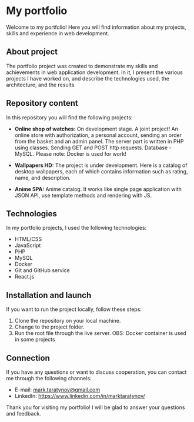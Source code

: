 # My portfolio

Welcome to my portfolio! Here you will find information about my projects, skills and experience in web development.

## About project

The portfolio project was created to demonstrate my skills and achievements in web application development. In it, I present the various projects I have worked on, and describe the technologies used, the architecture, and the results.

## Repository content

In this repository you will find the following projects:

- **Online shop of watches:** On development stage. A joint project! An online store with authorization, a personal account, sending an order from the basket and an admin panel. The server part is written in PHP using classes. Sending GET and POST http requests. Database - MySQL. Please note: Docker is used for work!

- **Wallpapers HD:** The project is under development. Here is a catalog of desktop wallpapers, each of which contains information such as rating, name, and description.

- **Anime SPA:** Anime catalog. It works like single page application with JSON API, use template methods and rendering with JS.

## Technologies

In my portfolio projects, I used the following technologies:

- HTML/CSS
- JavaScript
- PHP
- MySQL
- Docker
- Git and GitHub service
- React.js

## Installation and launch

If you want to run the project locally, follow these steps:

1. Clone the repository on your local machine.
2. Change to the project folder.
3. Run the root file through the live server.
OBS: Docker container is used in some projects

## Connection

If you have any questions or want to discuss cooperation, you can contact me through the following channels:

- E-mail: mark.taratynov@gmail.com
- LinkedIn: https://www.linkedin.com/in/marktaratynov/

Thank you for visiting my portfolio! I will be glad to answer your questions and feedback.

